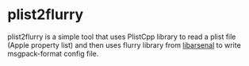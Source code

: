 plist2flurry
============

plist2flurry is a simple tool that uses PlistCpp library to read a plist file (Apple property list) and then
uses flurry library from [libarsenal][1] to write msgpack-format config file.

   [1]: http://github.com/berkus/libarsenal "Arsenal library"
